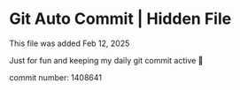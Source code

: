 # Git Auto Commit | Hidden File

This file was added Feb 12, 2025

Just for fun and keeping my daily git commit active 🤪

commit number: 1408641
